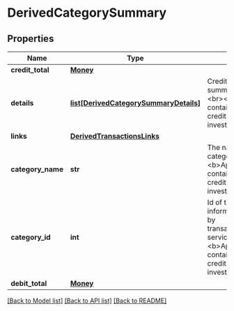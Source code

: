 # DerivedCategorySummary


## Properties
Name | Type | Description | Notes
------------ | ------------- | ------------- | -------------
**credit_total** | [**Money**](Money.md) |  | [optional] 
**details** | [**list[DerivedCategorySummaryDetails]**](DerivedCategorySummaryDetails.md) | Credit and debit summary per date.&lt;br&gt;&lt;br&gt;&lt;b&gt;Applicable containers&lt;/b&gt;: creditCard, bank, investment&lt;br&gt; | [optional] [readonly] 
**links** | [**DerivedTransactionsLinks**](DerivedTransactionsLinks.md) |  | [optional] 
**category_name** | **str** | The name of the category.&lt;br&gt;&lt;br&gt;&lt;b&gt;Applicable containers&lt;/b&gt;: creditCard, bank, investment&lt;br&gt; | [optional] [readonly] 
**category_id** | **int** | Id of the category. This information is provided by transactions/categories service.&lt;br&gt;&lt;br&gt;&lt;b&gt;Applicable containers&lt;/b&gt;: creditCard, bank, investment&lt;br&gt; | [optional] [readonly] 
**debit_total** | [**Money**](Money.md) |  | [optional] 

[[Back to Model list]](../README.md#documentation-for-models) [[Back to API list]](../README.md#documentation-for-api-endpoints) [[Back to README]](../README.md)


